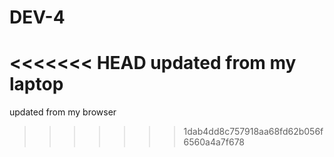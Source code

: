 # DEV-4
<<<<<<< HEAD
updated from my laptop
=======
updated from my browser
>>>>>>> 1dab4dd8c757918aa68fd62b056f6560a4a7f678
